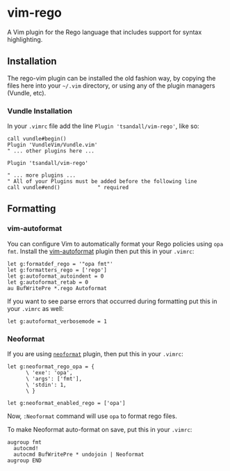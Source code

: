 # vim-rego

A Vim plugin for the Rego language that includes support for syntax highlighting.

## Installation

The rego-vim plugin can be installed the old fashion way, by copying the files here into your `~/.vim` directory, or
using any of the plugin managers (Vundle, etc).

### Vundle Installation

In your `.vimrc` file add the line `Plugin 'tsandall/vim-rego'`, like so:

```viml
call vundle#begin()
Plugin 'VundleVim/Vundle.vim'
" ... other plugins here ...

Plugin 'tsandall/vim-rego'

" ... more plugins ... 
" All of your Plugins must be added before the following line
call vundle#end()            " required
```

## Formatting

### vim-autoformat

You can configure Vim to automatically format your Rego policies using `opa
fmt`. Install the [vim-autoformat](https://github.com/Chiel92/vim-autoformat)
plugin then  put this in your `.vimrc`:

```viml
let g:formatdef_rego = '"opa fmt"'
let g:formatters_rego = ['rego']
let g:autoformat_autoindent = 0
let g:autoformat_retab = 0
au BufWritePre *.rego Autoformat
```

If you want to see parse errors that occurred during formatting put this in your
`.vimrc` as well:

```viml
let g:autoformat_verbosemode = 1
```

### Neoformat

If you are using [`neoformat`](https://github.com/sbdchd/neoformat) plugin, then put this in your `.vimrc`:

```viml
let g:neoformat_rego_opa = {
      \ 'exe': 'opa',
      \ 'args': ['fmt'],
      \ 'stdin': 1,
      \ }

let g:neoformat_enabled_rego = ['opa']
```

Now, `:Neoformat` command will use `opa` to format rego files.

To make Neoformat auto-format on save, put this in your `.vimrc`:

```viml
augroup fmt
  autocmd!
  autocmd BufWritePre * undojoin | Neoformat
augroup END
```
